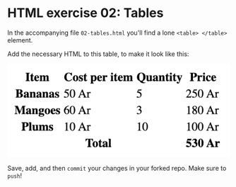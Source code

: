 # HTML exercise 02: Tables

In the accompanying file `02-tables.html` you'll find a lone `<table> </table>` element.

Add the necessary HTML to this table, to make it look like this:

![An invoice of fruit purchases](example.png)

Save, add, and then `commit` your changes in your forked repo. Make sure to `push`!
